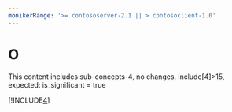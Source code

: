 ```yaml
---
monikerRange: '>= contososerver-2.1 || > contosoclient-1.0'
---
```


# O

This content includes sub-concepts-4, no changes, include[4]>15, expected: is_significant = true

[!INCLUDE[4](./sub-concepts/sub-concepts-4.md)]
